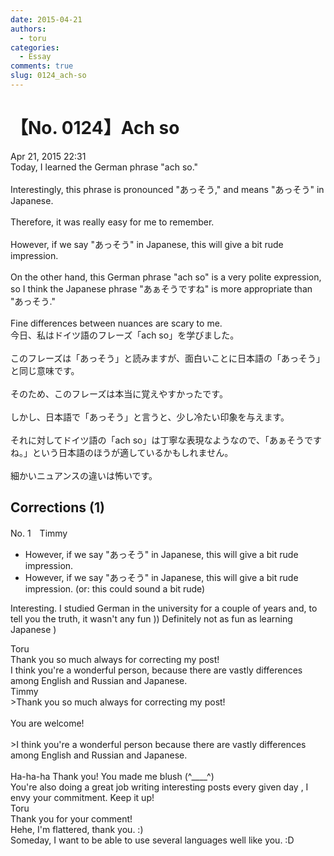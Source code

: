 ```yaml
---
date: 2015-04-21
authors:
  - toru
categories:
  - Essay
comments: true
slug: 0124_ach-so
---
```


# 【No. 0124】Ach so
<div class="date">Apr 21, 2015 22:31</div>
<div id="post"><div id="body_show_ori">
Today, I learned the German phrase "ach so."<br/><br/>Interestingly, this phrase is pronounced "あっそう," and means "あっそう"  in Japanese.<br/><br/>Therefore, it was really easy for me to remember.<br/><br/>However, if we say "あっそう" in Japanese, this will give a bit rude impression.<br/><br/>On the other hand, this German phrase "ach so" is a very polite expression, so I think the Japanese phrase "あぁそうですね" is more appropriate than "あっそう."<br/><br/>Fine differences between nuances are scary to me.
</div></div>

<!-- more -->

<div id="post_ja"><div id="body_show_mo">
今日、私はドイツ語のフレーズ「ach so」を学びました。<br/><br/>このフレーズは「あっそう」と読みますが、面白いことに日本語の「あっそう」と同じ意味です。<br/><br/>そのため、このフレーズは本当に覚えやすかったです。<br/><br/>しかし、日本語で「あっそう」と言うと、少し冷たい印象を与えます。<br/><br/>それに対してドイツ語の「ach so」は丁寧な表現なようなので、「あぁそうですね。」という日本語のほうが適しているかもしれません。<br/><br/>細かいニュアンスの違いは怖いです。
</div></div>

## Corrections (1)
<div id="block"><div class="first_name"> No. 1　<span class="just_name">Timmy</span></div><div id="block2">
<ul class="correction_field">
<li class="incorrect">However, if we say "あっそう" in Japanese, this will give a bit rude impression.</li>
<li class="corrected correct">
However, if we say "あっそう" in Japanese, this will give a bit rude impression. (or: <span class="f_blue">this could sound a bit rude</span>)
</li>
</ul>
<p class="comment_small">
 Interesting. I studied German in the university for a couple of years and, to tell you the truth, it wasn't any fun )) Definitely not as fun as learning Japanese )
</p>

</div><div class="name"><span class="just_name">Toru</span><br>
Thank you so much always for correcting my post!<br/>I think you're a wonderful person, because there are vastly differences among English and Russian and Japanese.
</div>
<div class="name"><span class="just_name">Timmy</span><br>
&gt;Thank you so much always for correcting my post!<br/><br/>You are welcome!<br/><br/>&gt;I think you're a wonderful person because there are vastly differences among English and Russian and Japanese.<br/><br/>Ha-ha-ha Thank you! You made me blush (^____^)<br/>You're also doing a great job writing interesting posts every given day , I envy your commitment. Keep it up!<br/>
</div>
<div class="name"><span class="just_name">Toru</span><br>
Thank you for your comment!<br/>Hehe, I'm flattered, thank you. :)<br/>Someday, I want to be able to use several languages well like you. :D
</div>
</div>
